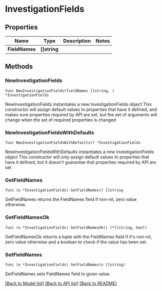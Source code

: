# InvestigationFields

## Properties

Name | Type | Description | Notes
------------ | ------------- | ------------- | -------------
**FieldNames** | **[]string** |  | 

## Methods

### NewInvestigationFields

`func NewInvestigationFields(fieldNames []string, ) *InvestigationFields`

NewInvestigationFields instantiates a new InvestigationFields object
This constructor will assign default values to properties that have it defined,
and makes sure properties required by API are set, but the set of arguments
will change when the set of required properties is changed

### NewInvestigationFieldsWithDefaults

`func NewInvestigationFieldsWithDefaults() *InvestigationFields`

NewInvestigationFieldsWithDefaults instantiates a new InvestigationFields object
This constructor will only assign default values to properties that have it defined,
but it doesn't guarantee that properties required by API are set

### GetFieldNames

`func (o *InvestigationFields) GetFieldNames() []string`

GetFieldNames returns the FieldNames field if non-nil, zero value otherwise.

### GetFieldNamesOk

`func (o *InvestigationFields) GetFieldNamesOk() (*[]string, bool)`

GetFieldNamesOk returns a tuple with the FieldNames field if it's non-nil, zero value otherwise
and a boolean to check if the value has been set.

### SetFieldNames

`func (o *InvestigationFields) SetFieldNames(v []string)`

SetFieldNames sets FieldNames field to given value.



[[Back to Model list]](../README.md#documentation-for-models) [[Back to API list]](../README.md#documentation-for-api-endpoints) [[Back to README]](../README.md)


